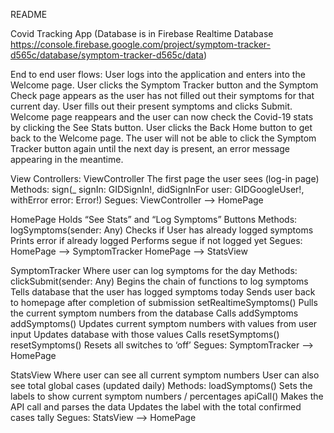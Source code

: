 README

Covid Tracking App (Database is in Firebase Realtime Database https://console.firebase.google.com/project/symptom-tracker-d565c/database/symptom-tracker-d565c/data)

End to end user flows:
    User logs into the application and enters into the Welcome page. User clicks the Symptom Tracker button and the Symptom Check page appears as the user has not filled out their symptoms for that current day. User fills out their present symptoms and clicks Submit. Welcome page reappears and the user can now check the Covid-19 stats by clicking the See Stats button. User clicks the Back Home button to get back to the Welcome page. The user will not be able to click the Symptom Tracker button again until the next day is present, an error message appearing in the meantime. 

View Controllers:
    ViewController
        The first page the user sees (log-in page)
    Methods:
        sign(_ signIn: GIDSignIn!, didSignInFor user: GIDGoogleUser!, withError error: Error!)
    Segues:
        ViewController —> HomePage

   HomePage
        Holds “See Stats” and “Log Symptoms” Buttons
    Methods:
        logSymptoms(sender: Any)
            Checks if User has already logged symptoms
            Prints error if already logged
            Performs segue if not logged yet
    Segues:
        HomePage —> SymptomTracker
        HomePage —> StatsView

   SymptomTracker
        Where user can log symptoms for the day
    Methods:
        clickSubmit(sender: Any)
            Begins the chain of functions to log symptoms
            Tells database that the user has logged symptoms today
            Sends user back to homepage after completion of submission
        setRealtimeSymptoms()
            Pulls the current symptom numbers from the database
            Calls addSymptoms
        addSymptoms()
            Updates current symptom numbers with values from user input
            Updates database with those values
            Calls resetSymptoms()
        resetSymptoms()
            Resets all switches to ‘off’
    Segues:
        SymptomTracker —> HomePage

   StatsView
        Where user can see all current symptom numbers
        User can also see total global cases (updated daily)
        Methods:
            loadSymptoms()
                Sets the labels to show current symptom numbers / percentages
            apiCall()
                Makes the API call and parses the data
                Updates the label with the total confirmed cases tally
            Segues: 
                StatsView —> HomePage

	
